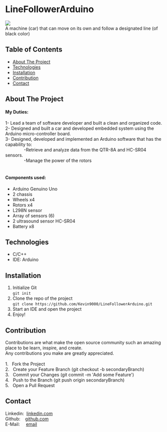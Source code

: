 # LineFollowerArduino
![](https://github.com/Kevin9000/Utilities/blob/master/Projects_gif/Andreino.gif) <br />
A machine (car) that can move on its own and follow a designated line (of black color)   

## Table of Contents
* [About The Project](#about-the-project)
* [Technologies](#technologies) 
* [Installation](#installation)  
* [Contribution](#contribution)  
* [Contact](#contact)  

## About The Project
#### My Duties: <br />
1- Lead a team of software developer and built a clean and organized code. <br />
2- Designed and built a car and developed embedded system using the Arduino micro-controller board. <br />
3- Designed, developed and implemented an Arduino software that has the capability to: <br />
&nbsp;&nbsp;&nbsp;&nbsp;&nbsp;&nbsp;&nbsp;&nbsp;&nbsp;&nbsp;&nbsp;&nbsp;&nbsp;&nbsp; -Retrieve and analyze data from the QTR-8A and HC-SR04 sensors. <br />
&nbsp;&nbsp;&nbsp;&nbsp;&nbsp;&nbsp;&nbsp;&nbsp;&nbsp;&nbsp;&nbsp;&nbsp;&nbsp;&nbsp; -Manage the power of the rotors <br /><br />
 
#### Components used: <br />
 - Arduino Genuino Uno <br />
 - 2 chassis <br />
 - Wheels x4 <br />
 - Rotors x4 <br />
 - L298N sensor <br />
 - Array of sensors (6) <br />
 - 2 ultrasound sensor HC-SR04 <br />
 - Battery x8 <br />

## Technologies
* C/C++
* IDE: Arduino

## Installation
1. Initialize Git <br />
`git init`
2. Clone the repo of the project <br />
`git clone https://github.com/Kevin9000/LineFollowerArduino.git`
3. Start an IDE and open the project <br />
4. Enjoy! 

## Contribution
Contributions are what make the open source community such an amazing place to be learn, inspire, and create. <br /> Any contributions you make are greatly appreciated. <br /><br />
1.&nbsp;&nbsp; Fork the Project <br />
2.&nbsp;&nbsp; Create your Feature Branch (git checkout -b secondaryBranch) <br />
3.&nbsp;&nbsp; Commit your Changes (git commit -m 'Add some Feature') <br />
4.&nbsp;&nbsp; Push to the Branch (git push origin secondaryBranch) <br />
5.&nbsp;&nbsp; Open a Pull Request <br />

## Contact
Linkedin:&nbsp;&nbsp;[linkedin.com](http://linkedin.com/in/kevin-wang-83ab931b1) <br />
Github:&nbsp;&nbsp;&nbsp;&nbsp;[github.com](http://github.com/Kevin9000) <br />
E-Mail:&nbsp;&nbsp;&nbsp;&nbsp;&nbsp;[email](mailto:kevinwang9000@gmail.com) <br />

